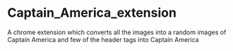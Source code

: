 # Captain_America_extension
A chrome extension which converts all the images into a random images of Captain America and few of the header tags into Captain America
